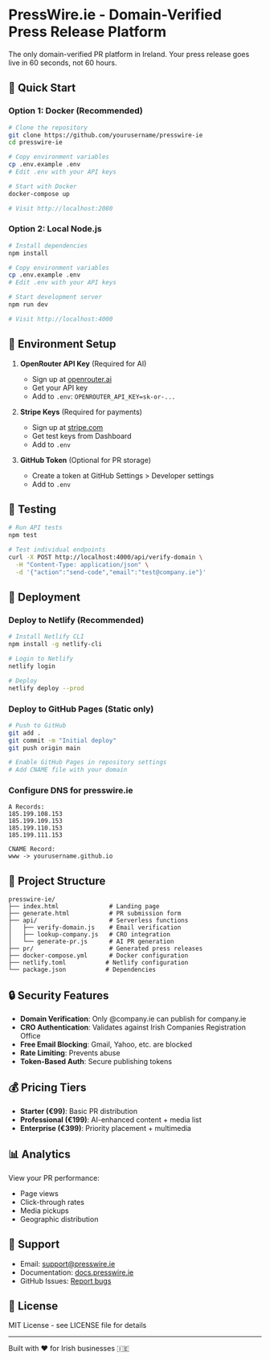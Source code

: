 # PressWire.ie - Domain-Verified Press Release Platform

The only domain-verified PR platform in Ireland. Your press release goes live in 60 seconds, not 60 hours.

## 🚀 Quick Start

### Option 1: Docker (Recommended)
```bash
# Clone the repository
git clone https://github.com/yourusername/presswire-ie
cd presswire-ie

# Copy environment variables
cp .env.example .env
# Edit .env with your API keys

# Start with Docker
docker-compose up

# Visit http://localhost:2080
```

### Option 2: Local Node.js
```bash
# Install dependencies
npm install

# Copy environment variables
cp .env.example .env
# Edit .env with your API keys

# Start development server
npm run dev

# Visit http://localhost:4000
```

## 📝 Environment Setup

1. **OpenRouter API Key** (Required for AI)
   - Sign up at [openrouter.ai](https://openrouter.ai)
   - Get your API key
   - Add to `.env`: `OPENROUTER_API_KEY=sk-or-...`

2. **Stripe Keys** (Required for payments)
   - Sign up at [stripe.com](https://stripe.com)
   - Get test keys from Dashboard
   - Add to `.env`

3. **GitHub Token** (Optional for PR storage)
   - Create a token at GitHub Settings > Developer settings
   - Add to `.env`

## 🧪 Testing

```bash
# Run API tests
npm test

# Test individual endpoints
curl -X POST http://localhost:4000/api/verify-domain \
  -H "Content-Type: application/json" \
  -d '{"action":"send-code","email":"test@company.ie"}'
```

## 🚢 Deployment

### Deploy to Netlify (Recommended)
```bash
# Install Netlify CLI
npm install -g netlify-cli

# Login to Netlify
netlify login

# Deploy
netlify deploy --prod
```

### Deploy to GitHub Pages (Static only)
```bash
# Push to GitHub
git add .
git commit -m "Initial deploy"
git push origin main

# Enable GitHub Pages in repository settings
# Add CNAME file with your domain
```

### Configure DNS for presswire.ie
```
A Records:
185.199.108.153
185.199.109.153
185.199.110.153
185.199.111.153

CNAME Record:
www -> yourusername.github.io
```

## 📁 Project Structure

```
presswire-ie/
├── index.html              # Landing page
├── generate.html           # PR submission form
├── api/                    # Serverless functions
│   ├── verify-domain.js    # Email verification
│   ├── lookup-company.js   # CRO integration
│   └── generate-pr.js      # AI PR generation
├── pr/                     # Generated press releases
├── docker-compose.yml      # Docker configuration
├── netlify.toml           # Netlify configuration
└── package.json           # Dependencies
```

## 🔒 Security Features

- **Domain Verification**: Only @company.ie can publish for company.ie
- **CRO Authentication**: Validates against Irish Companies Registration Office
- **Free Email Blocking**: Gmail, Yahoo, etc. are blocked
- **Rate Limiting**: Prevents abuse
- **Token-Based Auth**: Secure publishing tokens

## 💰 Pricing Tiers

- **Starter (€99)**: Basic PR distribution
- **Professional (€199)**: AI-enhanced content + media list
- **Enterprise (€399)**: Priority placement + multimedia

## 📊 Analytics

View your PR performance:
- Page views
- Click-through rates
- Media pickups
- Geographic distribution

## 🤝 Support

- Email: support@presswire.ie
- Documentation: [docs.presswire.ie](https://docs.presswire.ie)
- GitHub Issues: [Report bugs](https://github.com/yourusername/presswire-ie/issues)

## 📜 License

MIT License - see LICENSE file for details

---

Built with ❤️ for Irish businesses 🇮🇪